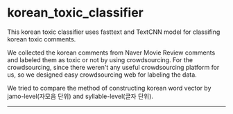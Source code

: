 # korean_toxic_classifier

This korean toxic classifier uses fasttext and TextCNN model for classifing korean toxic comments. 

We collected the korean comments from Naver Movie Review comments and labeled them as toxic or not by using crowdsourcing. For the crowdsourcing, since there weren't any useful crowdsourcing platform for us, so we designed easy crowdsourcing web for labeling the data. 

We tried to compare the method of constructing korean word vector by jamo-level(자모음 단위) and syllable-level(글자 단위).


-----------
